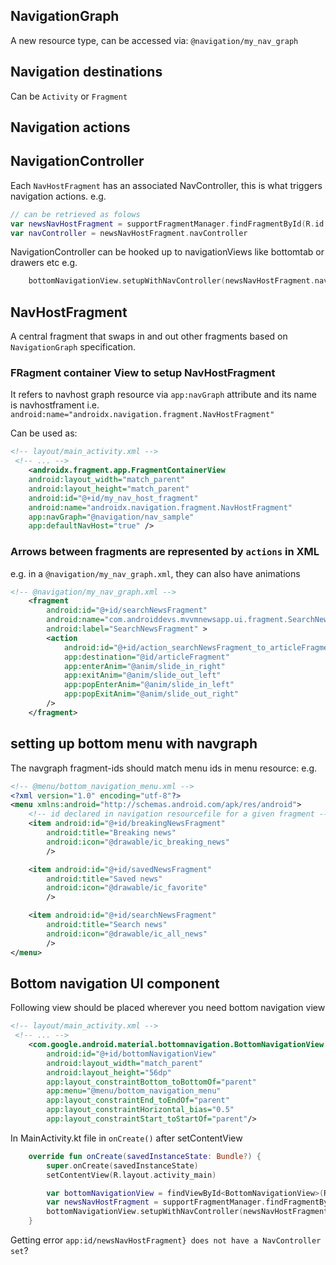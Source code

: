
## NavigationGraph

A new resource type, 
can be accessed via:
`@navigation/my_nav_graph`

## Navigation destinations

Can be `Activity` or `Fragment`

## Navigation actions


## NavigationController

Each `NavHostFragment` has an associated NavController, this is what triggers navigation actions.
e.g.
```kotlin
// can be retrieved as folows
var newsNavHostFragment = supportFragmentManager.findFragmentById(R.id.newsNavHostFragment) as NavHostFragment
var navController = newsNavHostFragment.navController
```

NavigationController can be hooked up to navigationViews like bottomtab or drawers etc
e.g.
```kt
    bottomNavigationView.setupWithNavController(newsNavHostFragment.navController)
```

## NavHostFragment

A central fragment that swaps in and out other fragments based on `NavigationGraph` specification.

### FRagment container View to setup NavHostFragment

It refers to navhost graph resource via `app:navGraph` attribute and its name is navhostframent i.e.
`android:name="androidx.navigation.fragment.NavHostFragment"`

Can be used as:
```xml
<!-- layout/main_activity.xml -->
 <!-- ... -->
    <androidx.fragment.app.FragmentContainerView
    android:layout_width="match_parent"
    android:layout_height="match_parent"
    android:id="@+id/my_nav_host_fragment"
    android:name="androidx.navigation.fragment.NavHostFragment"
    app:navGraph="@navigation/nav_sample"
    app:defaultNavHost="true" />
```

### Arrows between fragments are represented by `actions` in XML

e.g. in a `@navigation/my_nav_graph.xml`, they can also have animations
```xml
<!-- @navigation/my_nav_graph.xml -->
    <fragment
        android:id="@+id/searchNewsFragment"
        android:name="com.androiddevs.mvvmnewsapp.ui.fragment.SearchNewsFragment"
        android:label="SearchNewsFragment" >
        <action
            android:id="@+id/action_searchNewsFragment_to_articleFragment"
            app:destination="@id/articleFragment" 
            app:enterAnim="@anim/slide_in_right"
            app:exitAnim="@anim/slide_out_left"
            app:popEnterAnim="@anim/slide_in_left"
            app:popExitAnim="@anim/slide_out_right"
        />
    </fragment>

```

## setting up bottom menu with navgraph

The navgraph fragment-ids should match menu ids in menu resource: e.g.
```xml
<!-- @menu/bottom_navigation_menu.xml -->
<?xml version="1.0" encoding="utf-8"?>
<menu xmlns:android="http://schemas.android.com/apk/res/android">
    <!-- id declared in navigation resourcefile for a given fragment -->
    <item android:id="@+id/breakingNewsFragment" 
        android:title="Breaking news"
        android:icon="@drawable/ic_breaking_news"
        />

    <item android:id="@+id/savedNewsFragment"
        android:title="Saved news"
        android:icon="@drawable/ic_favorite"
        />

    <item android:id="@+id/searchNewsFragment"
        android:title="Search news"
        android:icon="@drawable/ic_all_news"
        />
</menu>
```

## Bottom navigation UI component

Following view should be placed wherever you need bottom navigation view
```xml
<!-- layout/main_activity.xml -->
 <!-- ... -->
    <com.google.android.material.bottomnavigation.BottomNavigationView
        android:id="@+id/bottomNavigationView"
        android:layout_width="match_parent"
        android:layout_height="56dp"
        app:layout_constraintBottom_toBottomOf="parent"
        app:menu="@menu/bottom_navigation_menu"
        app:layout_constraintEnd_toEndOf="parent"
        app:layout_constraintHorizontal_bias="0.5"
        app:layout_constraintStart_toStartOf="parent"/>
```

In MainActivity.kt file in `onCreate()` after setContentView

```kt
    override fun onCreate(savedInstanceState: Bundle?) {
        super.onCreate(savedInstanceState)
        setContentView(R.layout.activity_main)

        var bottomNavigationView = findViewById<BottomNavigationView>(R.id.bottomNavigationView)
        var newsNavHostFragment = supportFragmentManager.findFragmentById(R.id.newsNavHostFragment) as NavHostFragment
        bottomNavigationView.setupWithNavController(newsNavHostFragment.navController)
    }
```

Getting error `app:id/newsNavHostFragment} does not have a NavController set`?

